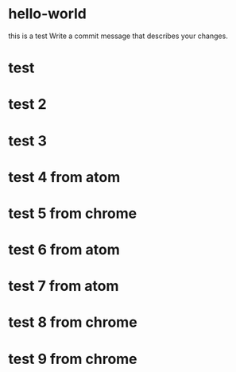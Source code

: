 # hello-world
this is a test
Write a commit message that describes your changes.
# test
# test 2
# test 3
# test 4 from atom
# test 5 from chrome
# test 6 from atom
# test 7 from atom
# test 8 from chrome
# test 9 from chrome
